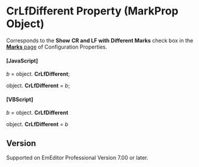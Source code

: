 # CrLfDifferent Property (MarkProp Object)

Corresponds to the **Show**
**CR and LF with Different Marks** check box in the
[**Marks** page](../../dlg/properties/marks/index) of Configuration Properties.

#### \[JavaScript\]

_b_ = object. **CrLfDifferent**;

object. **CrLfDifferent** = _b_;

#### \[VBScript\]

_b_ = object. **CrLfDifferent**

object. **CrLfDifferent** = _b_

## Version

Supported on EmEditor Professional Version 7.00 or later.